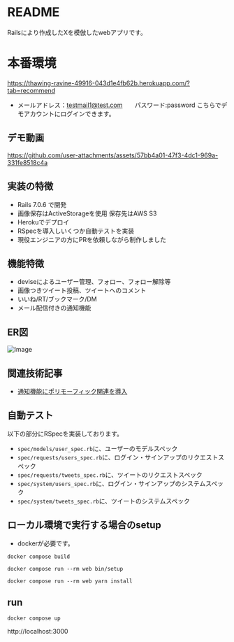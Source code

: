 # README

Railsにより作成したXを模倣したwebアプリです。

# 本番環境

https://thawing-ravine-49916-043d1e4fb62b.herokuapp.com/?tab=recommend

- メールアドレス：testmail1@test.com　　パスワード:password  こちらでデモアカウントにログインできます。
## デモ動画
https://github.com/user-attachments/assets/57bb4a01-47f3-4dc1-969a-331fe8518c4a

## 実装の特徴
- Rails 7.0.6 で開発 
- 画像保存はActiveStorageを使用 保存先はAWS S3 
- Herokuでデプロイ
- RSpecを導入しいくつか自動テストを実装
- 現役エンジニアの方にPRを依頼しながら制作しました

## 機能特徴
- deviseによるユーザー管理、フォロー、フォロー解除等
- 画像つきツイート投稿、ツイートへのコメント
- いいね/RT/ブックマーク/DM
- メール配信付きの通知機能

## ER図
![Image](https://github.com/user-attachments/assets/dfda7d80-065c-42bd-84d9-a9db00426a22)

## 関連技術記事
- [通知機能にポリモーフィック関連を導入](https://qiita.com/hie3/items/da83f5a9856f1d58d137)

## 自動テスト
以下の部分にRSpecを実装しております。
- `spec/models/user_spec.rb`に、ユーザーのモデルスペック
- `spec/requests/users_spec.rb`に、ログイン・サインアップのリクエストスペック
- `spec/requests/tweets_spec.rb`に、ツイートのリクエストスペック
- `spec/system/users_spec.rb`に、ログイン・サインアップのシステムスペック
- `spec/system/tweets_spec.rb`に、ツイートのシステムスペック

## ローカル環境で実行する場合のsetup

- dockerが必要です。

```
docker compose build
```

```
docker compose run --rm web bin/setup
```

```
docker compose run --rm web yarn install
```

## run

```
docker compose up
```

http://localhost:3000


